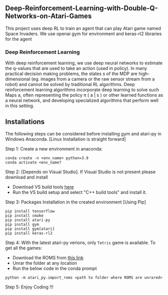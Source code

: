 ## Deep-Reinforcement-Learning-with-Double-Q-Networks-on-Atari-Games
This project uses deep RL to train an agent that can play Atari game named Space Invaders. We use openai gym for environment and keras-rl2 libraries for the agent
### Deep Reinforcement Learning
With deep reinforcement learning, we use deep neural networks to estimate the q-values that are used to take an action (used in policy). In many practical decision making problems, the states s of the MDP are high-dimensional (eg. images from a camera or the raw sensor stream from a robot) and cannot be solved by traditional RL algorithms. Deep reinforcement learning algorithms incorporate deep learning to solve such Maps a, often representing the policy π ( a | s ) or other learned functions as a neural network, and developing specialized algorithms that perform well in this setting.

## Installations

The following steps can be considered before installing gym and atari-py in Windows Anaconda. [Linux Installation is straight forward]

Step 1: Create a new environment in anaconda: 
```
conda create -n <env_name> python=3.9
conda activate <env_name?
```

Step 2: [Depends on Visual Studio]. If Visual Studio is not present please download and install
   - Download VS build tools [here](https://visualstudio.microsoft.com/thank-you-downloading-visual-studio/?sku=BuildTools&rel=16)
   - Run the VS build setup and select "C++ build tools" and install it.

Step 3: Packages Installation in the created environment [Using Pip]
```
pip install tensorflow
pip install cmake
pip install atari-py
pip install gym
pip install gym[atari]
pip install keras-rl2
```

Step 4: With the latest atari-py verions, only `Tetris` game is available. To get all the games:
   - Download the ROMS from [this link](http://www.atarimania.com/rom_collection_archive_atari_2600_roms.html)
   - Unrar the folder at any location
   - Run the below code in the conda prompt
```
python -m atari_py.import_roms <path to folder where ROMS are unrared>
```

Step 5: Enjoy Coding !!!

